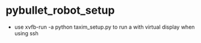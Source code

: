 # pybullet_robot_setup

* use xvfb-run -a python taxim_setup.py to run a with virtual display when using ssh